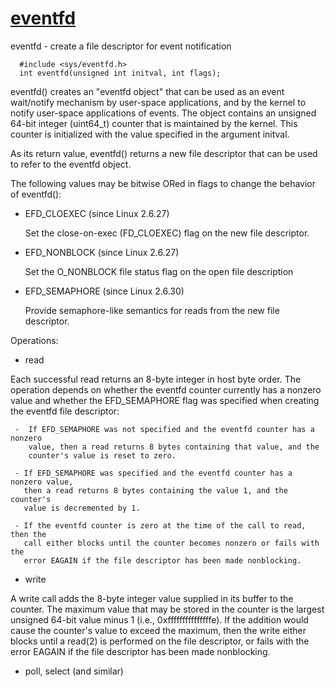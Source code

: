 # [eventfd](http://man7.org/linux/man-pages/man2/eventfd.2.html)
eventfd - create a file descriptor for event notification
```
  #include <sys/eventfd.h>
  int eventfd(unsigned int initval, int flags);
```
eventfd() creates an "eventfd object" that can be used as an event
wait/notify mechanism by user-space applications, and by the kernel
to notify user-space applications of events.  The object contains an
unsigned 64-bit integer (uint64_t) counter that is maintained by the
kernel.  This counter is initialized with the value specified in the
argument initval.

As its return value, eventfd() returns a new file descriptor that can
be used to refer to the eventfd object.

The following values may be bitwise ORed in flags to change the behavior of eventfd():
- EFD_CLOEXEC (since Linux 2.6.27)

  Set the close-on-exec (FD_CLOEXEC) flag on the new file descriptor.
  
- EFD_NONBLOCK (since Linux 2.6.27)

  Set the O_NONBLOCK file status flag on the open file description 
  
- EFD_SEMAPHORE (since Linux 2.6.30)

  Provide semaphore-like semantics for reads from the new file descriptor.
  
Operations:
- read

Each successful read returns an 8-byte integer in host byte order. The operation
depends on whether the eventfd counter currently has a nonzero value and whether
the EFD_SEMAPHORE flag was specified when creating the eventfd file descriptor:

     -  If EFD_SEMAPHORE was not specified and the eventfd counter has a nonzero 
        value, then a read returns 8 bytes containing that value, and the 
        counter's value is reset to zero.
        
     - If EFD_SEMAPHORE was specified and the eventfd counter has a nonzero value,
       then a read returns 8 bytes containing the value 1, and the counter's 
       value is decremented by 1.
       
     - If the eventfd counter is zero at the time of the call to read, then the 
       call either blocks until the counter becomes nonzero or fails with the 
       error EAGAIN if the file descriptor has been made nonblocking.

- write

A write call adds the 8-byte integer value supplied in its buffer to the counter.
The maximum value that may be stored in the counter is the largest unsigned 
64-bit value minus 1 (i.e., 0xfffffffffffffffe). If the addition would cause 
the counter's value to exceed the maximum, then the write
either blocks until a read(2) is performed on the file
descriptor, or fails with the error EAGAIN if the file
descriptor has been made nonblocking.

-  poll, select (and similar)
       


